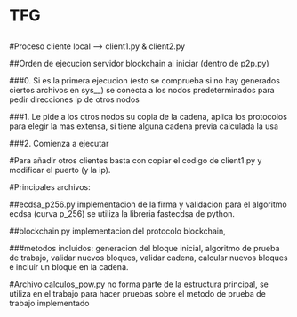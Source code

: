 # TFG
##

#Proceso cliente local --> client1.py & client2.py


##Orden de ejecucion servidor blockchain al iniciar (dentro de p2p.py)

###0. Si es la primera ejecucion (esto se comprueba si no hay generados ciertos archivos en sys__) se conecta a los nodos predeterminados para pedir direcciones ip de otros nodos

###1. Le pide a los otros nodos su copia de la cadena, aplica los protocolos para elegir la mas extensa, si tiene alguna cadena previa calculada la usa

###2. Comienza a ejecutar

#Para añadir otros clientes basta con copiar el codigo de client1.py y modificar el puerto (y la ip).

#Principales archivos:
 
##ecdsa_p256.py implementacion de la firma y validacion para el algoritmo ecdsa (curva p_256) se utiliza la libreria fastecdsa de python.

##blockchain.py implementacion del protocolo blockchain, 

###metodos incluidos: generacion del bloque inicial, algoritmo de prueba de trabajo, validar nuevos bloques, validar cadena, calcular nuevos bloques e incluir un bloque en la cadena.

#Archivo calculos_pow.py no forma parte de la estructura principal, se utiliza en el trabajo para hacer pruebas sobre el metodo de prueba de trabajo implementado
